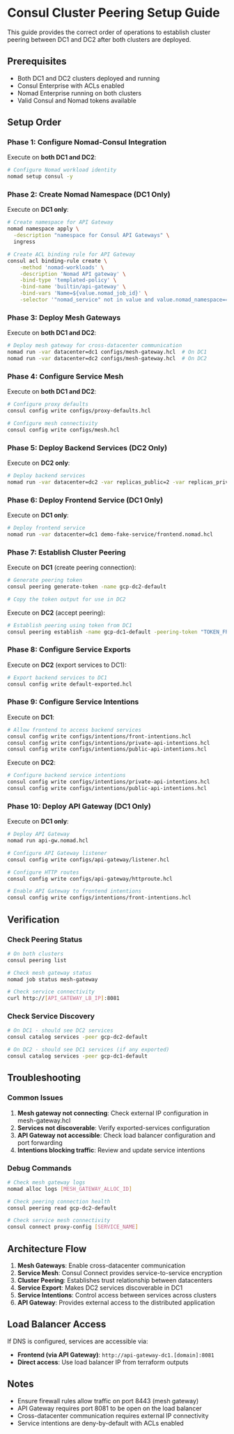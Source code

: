 # Consul Cluster Peering Setup Guide

This guide provides the correct order of operations to establish cluster peering between DC1 and DC2 after both clusters are deployed.

## Prerequisites

- Both DC1 and DC2 clusters deployed and running
- Consul Enterprise with ACLs enabled
- Nomad Enterprise running on both clusters
- Valid Consul and Nomad tokens available

## Setup Order

### Phase 1: Configure Nomad-Consul Integration

Execute on **both DC1 and DC2**:

```bash
# Configure Nomad workload identity
nomad setup consul -y
```

### Phase 2: Create Nomad Namespace (DC1 Only)

Execute on **DC1 only**:

```bash
# Create namespace for API Gateway
nomad namespace apply \
  -description "namespace for Consul API Gateways" \
  ingress

# Create ACL binding rule for API Gateway
consul acl binding-rule create \
    -method 'nomad-workloads' \
    -description 'Nomad API gateway' \
    -bind-type 'templated-policy' \
    -bind-name 'builtin/api-gateway' \
    -bind-vars 'Name=${value.nomad_job_id}' \
    -selector '"nomad_service" not in value and value.nomad_namespace==ingress'
```

### Phase 3: Deploy Mesh Gateways

Execute on **both DC1 and DC2**:

```bash
# Deploy mesh gateway for cross-datacenter communication
nomad run -var datacenter=dc1 configs/mesh-gateway.hcl  # On DC1
nomad run -var datacenter=dc2 configs/mesh-gateway.hcl  # On DC2
```

### Phase 4: Configure Service Mesh

Execute on **both DC1 and DC2**:

```bash
# Configure proxy defaults
consul config write configs/proxy-defaults.hcl

# Configure mesh connectivity
consul config write configs/mesh.hcl
```

### Phase 5: Deploy Backend Services (DC2 Only)

Execute on **DC2 only**:

```bash
# Deploy backend services
nomad run -var datacenter=dc2 -var replicas_public=2 -var replicas_private=2 demo-fake-service/backend.nomad.hcl
```

### Phase 6: Deploy Frontend Service (DC1 Only)

Execute on **DC1 only**:

```bash
# Deploy frontend service
nomad run -var datacenter=dc1 demo-fake-service/frontend.nomad.hcl
```

### Phase 7: Establish Cluster Peering

Execute on **DC1** (create peering connection):

```bash
# Generate peering token
consul peering generate-token -name gcp-dc2-default

# Copy the token output for use in DC2
```

Execute on **DC2** (accept peering):

```bash
# Establish peering using token from DC1
consul peering establish -name gcp-dc1-default -peering-token "TOKEN_FROM_DC1"
```

### Phase 8: Configure Service Exports

Execute on **DC2** (export services to DC1):

```bash
# Export backend services to DC1
consul config write default-exported.hcl
```

### Phase 9: Configure Service Intentions

Execute on **DC1**:

```bash
# Allow frontend to access backend services
consul config write configs/intentions/front-intentions.hcl
consul config write configs/intentions/private-api-intentions.hcl
consul config write configs/intentions/public-api-intentions.hcl
```

Execute on **DC2**:

```bash
# Configure backend service intentions
consul config write configs/intentions/private-api-intentions.hcl
consul config write configs/intentions/public-api-intentions.hcl
```

### Phase 10: Deploy API Gateway (DC1 Only)

Execute on **DC1 only**:

```bash
# Deploy API Gateway
nomad run api-gw.nomad.hcl

# Configure API Gateway listener
consul config write configs/api-gateway/listener.hcl

# Configure HTTP routes
consul config write configs/api-gateway/httproute.hcl

# Enable API Gateway to frontend intentions
consul config write configs/intentions/front-intentions.hcl
```

## Verification

### Check Peering Status

```bash
# On both clusters
consul peering list

# Check mesh gateway status
nomad job status mesh-gateway

# Check service connectivity
curl http://[API_GATEWAY_LB_IP]:8081
```

### Check Service Discovery

```bash
# On DC1 - should see DC2 services
consul catalog services -peer gcp-dc2-default

# On DC2 - should see DC1 services (if any exported)
consul catalog services -peer gcp-dc1-default
```

## Troubleshooting

### Common Issues

1. **Mesh gateway not connecting**: Check external IP configuration in mesh-gateway.hcl
2. **Services not discoverable**: Verify exported-services configuration
3. **API Gateway not accessible**: Check load balancer configuration and port forwarding
4. **Intentions blocking traffic**: Review and update service intentions

### Debug Commands

```bash
# Check mesh gateway logs
nomad alloc logs [MESH_GATEWAY_ALLOC_ID]

# Check peering connection health
consul peering read gcp-dc2-default

# Check service mesh connectivity
consul connect proxy-config [SERVICE_NAME]
```

## Architecture Flow

1. **Mesh Gateways**: Enable cross-datacenter communication
2. **Service Mesh**: Consul Connect provides service-to-service encryption
3. **Cluster Peering**: Establishes trust relationship between datacenters
4. **Service Export**: Makes DC2 services discoverable in DC1
5. **Service Intentions**: Control access between services across clusters
6. **API Gateway**: Provides external access to the distributed application

## Load Balancer Access

If DNS is configured, services are accessible via:
- **Frontend (via API Gateway)**: `http://api-gateway-dc1.[domain]:8081`
- **Direct access**: Use load balancer IP from terraform outputs

## Notes

- Ensure firewall rules allow traffic on port 8443 (mesh gateway)
- API Gateway requires port 8081 to be open on the load balancer
- Cross-datacenter communication requires external IP connectivity
- Service intentions are deny-by-default with ACLs enabled